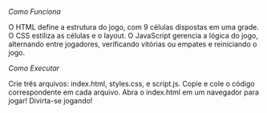 *Como Funciona*

O HTML define a estrutura do jogo, com 9 células dispostas em uma grade.
O CSS estiliza as células e o layout.
O JavaScript gerencia a lógica do jogo, alternando entre jogadores, verificando vitórias ou empates e reiniciando o jogo.

*Como Executar*

Crie três arquivos: index.html, styles.css, e script.js.
Copie e cole o código correspondente em cada arquivo.
Abra o index.html em um navegador para jogar!
Divirta-se jogando!
